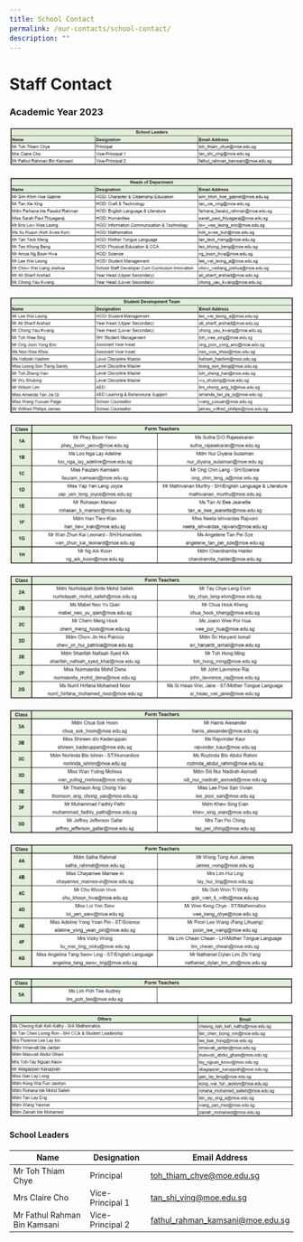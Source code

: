 ```yaml
---
title: School Contact
permalink: /our-contacts/school-contact/
description: ""
---
```

# Staff Contact

### Academic Year 2023

![](/images/Our%20Contacts/Contacts_SLsHODs_2023.jpg)

![](/images/Our%20Contacts/Contacts_SDT_2023.jpg)

![](/images/Our%20Contacts/Contacts_Sec1.jpg)

![](/images/Our%20Contacts/Contacts_Sec2.jpg)

![](/images/Our%20Contacts/Contacts_Sec3.jpg)

![](/images/Our%20Contacts/Contacts_Sec4.jpg)

![](/images/Our%20Contacts/Contacts_Sec5.jpg)

![](/images/Our%20Contacts/Contacts_Others_2023Term1.jpg)


#### School Leaders
| Name | Designation | Email Address |
| -------- | -------- | -------- |
| Mr Toh Thiam Chye | Principal | toh_thiam_chye@moe.edu.sg |
| Mrs Claire Cho | Vice-Principal 1 | tan_shi_ying@moe.edu.sg |
| Mr Fathul Rahman Bin Kamsani | Vice-Principal 2 | fathul_rahman_kamsani@moe.edu.sg |